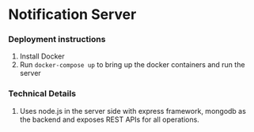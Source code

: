 # Notification Server

### Deployment instructions

1. Install Docker
2. Run `docker-compose up` to bring up the docker containers and run the server

### Technical Details

1. Uses node.js in the server side with express framework, mongodb as the backend and exposes REST APIs for all operations.